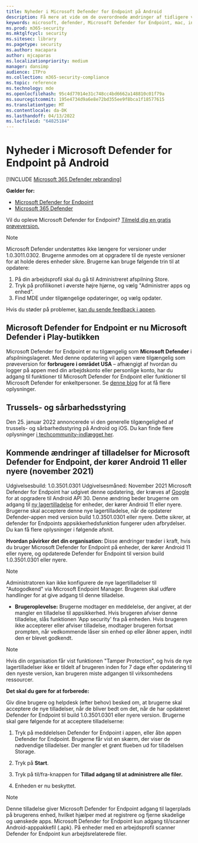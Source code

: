 ```yaml
---
title: Nyheder i Microsoft Defender for Endpoint på Android
description: Få mere at vide om de overordnede ændringer af tidligere versioner af Microsoft Defender for Endpoint på Android.
keywords: microsoft, defender, Microsoft Defender for Endpoint, mac, installation, macos, whatsnew
ms.prod: m365-security
ms.mktglfcycl: security
ms.sitesec: library
ms.pagetype: security
ms.author: macapara
author: mjcaparas
ms.localizationpriority: medium
manager: dansimp
audience: ITPro
ms.collection: m365-security-compliance
ms.topic: reference
ms.technology: mde
ms.openlocfilehash: 95c4d77014e31c748cc4bd6662a148810c01f79a
ms.sourcegitcommit: 195e4734d9a6e8e72bd355ee9f8bca1f18577615
ms.translationtype: MT
ms.contentlocale: da-DK
ms.lasthandoff: 04/13/2022
ms.locfileid: "64825184"
---
```

# <a name="whats-new-in-microsoft-defender-for-endpoint-on-android"></a>Nyheder i Microsoft Defender for Endpoint på Android

[!INCLUDE [Microsoft 365 Defender rebranding](../../includes/microsoft-defender.md)]

**Gælder for:**
- [Microsoft Defender for Endpoint](https://go.microsoft.com/fwlink/p/?linkid=2154037)
- [Microsoft 365 Defender](https://go.microsoft.com/fwlink/?linkid=2118804)

Vil du opleve Microsoft Defender for Endpoint? [Tilmeld dig en gratis prøveversion.](https://signup.microsoft.com/create-account/signup?products=7f379fee-c4f9-4278-b0a1-e4c8c2fcdf7e&ru=https://aka.ms/MDEp2OpenTrial?ocid=docs-wdatp-exposedapis-abovefoldlink)

>[!NOTE]
>Microsoft Defender understøttes ikke længere for versioner under 1.0.3011.0302. Brugerne anmodes om at opgradere til de nyeste versioner for at holde deres enheder sikre.
Brugerne kan bruge følgende trin til at opdatere:
>1. På din arbejdsprofil skal du gå til Administreret afspilning Store.
>2. Tryk på profilikonet i øverste højre hjørne, og vælg "Administrer apps og enhed".
>3. Find MDE under tilgængelige opdateringer, og vælg opdater.
>
>Hvis du støder på problemer, [kan du sende feedback i appen](/security/defender-endpoint/android-support-signin#send-in-app-feedback).

## <a name="microsoft-defender-for-endpoint-is-now-microsoft-defender-in-the-play-store"></a>Microsoft Defender for Endpoint er nu Microsoft Defender i Play-butikken

Microsoft Defender for Endpoint er nu tilgængelig som **Microsoft Defender** i afspilningslageret. Med denne opdatering vil appen være tilgængelig som prøveversion for **forbrugere i området USA** – afhængigt af hvordan du logger på appen med din arbejdskonto eller personlige konto, har du adgang til funktioner til Microsoft Defender for Endpoint eller funktioner til Microsoft Defender for enkeltpersoner. Se [denne blog](https://www.microsoft.com/microsoft-365/microsoft-defender-for-individuals) for at få flere oplysninger.

## <a name="threat-and-vulnerability-management"></a>Trussels- og sårbarhedsstyring

Den 25. januar 2022 annoncerede vi den generelle tilgængelighed af trussels- og sårbarhedsstyring på Android og iOS. Du kan finde flere oplysninger [i techcommunity-indlægget her](https://techcommunity.microsoft.com/t5/microsoft-defender-for-endpoint/announcing-general-availability-of-vulnerability-management/ba-p/3071663).

## <a name="upcoming-permission-changes-for-microsoft-defender-for-endpoint-running-android-11-or-later-nov-2021"></a>Kommende ændringer af tilladelser for Microsoft Defender for Endpoint, der kører Android 11 eller nyere (november 2021)

Udgivelsesbuild: 1.0.3501.0301 Udgivelsesmåned: November 2021 Microsoft Defender for Endpoint har udgivet denne opdatering, der kræves af [Google](https://developer.android.com/distribute/play-policies#APILevel30) for at opgradere til Android API 30. Denne ændring beder brugerne om adgang til [ny lagertilladelse](https://developer.android.com/training/data-storage/manage-all-files#all-files-access-google-play) for enheder, der kører Android 11 eller nyere. Brugerne skal acceptere denne nye lagertilladelse, når de opdaterer Defender-appen med version build 1.0.3501.0301 eller nyere. Dette sikrer, at defender for Endpoints appsikkerhedsfunktion fungerer uden afbrydelser. Du kan få flere oplysninger i følgende afsnit.

**Hvordan påvirker det din organisation:** Disse ændringer træder i kraft, hvis du bruger Microsoft Defender for Endpoint på enheder, der kører Android 11 eller nyere, og opdaterede Defender for Endpoint til version build 1.0.3501.0301 eller nyere.

> [!NOTE]
> Administratoren kan ikke konfigurere de nye lagertilladelser til "Autogodkend" via Microsoft Endpoint Manager. Brugeren skal udføre handlinger for at give adgang til denne tilladelse.

- **Brugeroplevelse:** Brugerne modtager en meddelelse, der angiver, at der mangler en tilladelse til appsikkerhed. Hvis brugeren afviser denne tilladelse, slås funktionen 'App security' fra på enheden. Hvis brugeren ikke accepterer eller afviser tilladelse, modtager brugeren fortsat prompten, når vedkommende låser sin enhed op eller åbner appen, indtil den er blevet godkendt.

> [!NOTE]
> Hvis din organisation får vist funktionen "Tamper Protection", og hvis de nye lagertilladelser ikke er tildelt af brugeren inden for 7 dage efter opdatering til den nyeste version, kan brugeren miste adgangen til virksomhedens ressourcer.

**Det skal du gøre for at forberede:**

Giv dine brugere og helpdesk (efter behov) besked om, at brugerne skal acceptere de nye tilladelser, når de bliver bedt om det, når de har opdateret Defender for Endpoint til build 1.0.3501.0301 eller nyere version. Brugerne skal gøre følgende for at acceptere tilladelserne:

1. Tryk på meddelelsen Defender for Endpoint i appen, eller åbn appen Defender for Endpoint. Brugerne får vist en skærm, der viser de nødvendige tilladelser. Der mangler et grønt flueben ud for tilladelsen Storage.

2. Tryk på **Start**.

3. Tryk på til/fra-knappen for **Tillad adgang til at administrere alle filer.**

4. Enheden er nu beskyttet.

  > [!NOTE]
  > Denne tilladelse giver Microsoft Defender for Endpoint adgang til lagerplads på brugerens enhed, hvilket hjælper med at registrere og fjerne skadelige og uønskede apps. Microsoft Defender for Endpoint kun adgang til/scanner Android-apppakkefil (.apk). På enheder med en arbejdsprofil scanner Defender for Endpoint kun arbejdsrelaterede filer.
